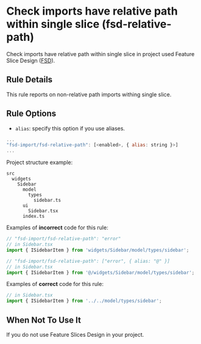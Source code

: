 # Check imports have relative path within single slice (fsd-relative-path)

Check imports have relative path within single slice in project used Feature Slice
Design ([FSD](https://feature-sliced.design/)).

## Rule Details

This rule reports on non-relative path imports withing single slice.

## Rule Options

* `alias`: specify this option if you use aliases.

```js
...
"fsd-import/fsd-relative-path": [<enabled>, { alias: string }>] 
...
```

Project structure example:

```
src
  widgets
    Sidebar
      model
        types
          sidebar.ts
      ui
        Sidebar.tsx
      index.ts
```

Examples of **incorrect** code for this rule:

```js
// "fsd-import/fsd-relative-path": "error"
// in Sidebar.tsx
import { ISidebarItem } from 'widgets/Sidebar/model/types/sidebar';

// "fsd-import/fsd-relative-path": ["error", { alias: "@" }]
// in Sidebar.tsx
import { ISidebarItem } from '@/widgets/Sidebar/model/types/sidebar';
```

Examples of **correct** code for this rule:

```js
// in Sidebar.tsx
import { ISidebarItem } from '../../model/types/sidebar';
```

## When Not To Use It

If you do not use Feature Slices Design in your project.
